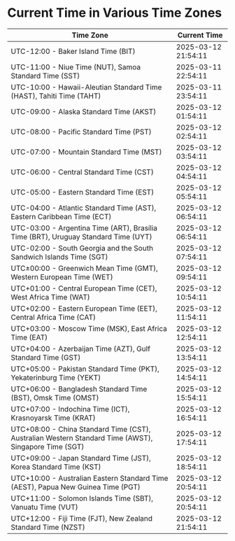 # Current Time in Various Time Zones

| Time Zone | Current Time |
|-----------|--------------|
| UTC-12:00 - Baker Island Time (BIT) | 2025-03-12 21:54:11 |
| UTC-11:00 - Niue Time (NUT), Samoa Standard Time (SST) | 2025-03-11 22:54:11 |
| UTC-10:00 - Hawaii-Aleutian Standard Time (HAST), Tahiti Time (TAHT) | 2025-03-11 23:54:11 |
| UTC-09:00 - Alaska Standard Time (AKST) | 2025-03-12 01:54:11 |
| UTC-08:00 - Pacific Standard Time (PST) | 2025-03-12 02:54:11 |
| UTC-07:00 - Mountain Standard Time (MST) | 2025-03-12 03:54:11 |
| UTC-06:00 - Central Standard Time (CST) | 2025-03-12 04:54:11 |
| UTC-05:00 - Eastern Standard Time (EST) | 2025-03-12 05:54:11 |
| UTC-04:00 - Atlantic Standard Time (AST), Eastern Caribbean Time (ECT) | 2025-03-12 06:54:11 |
| UTC-03:00 - Argentina Time (ART), Brasília Time (BRT), Uruguay Standard Time (UYT) | 2025-03-12 06:54:11 |
| UTC-02:00 - South Georgia and the South Sandwich Islands Time (SGT) | 2025-03-12 07:54:11 |
| UTC±00:00 - Greenwich Mean Time (GMT), Western European Time (WET) | 2025-03-12 09:54:11 |
| UTC+01:00 - Central European Time (CET), West Africa Time (WAT) | 2025-03-12 10:54:11 |
| UTC+02:00 - Eastern European Time (EET), Central Africa Time (CAT) | 2025-03-12 11:54:11 |
| UTC+03:00 - Moscow Time (MSK), East Africa Time (EAT) | 2025-03-12 12:54:11 |
| UTC+04:00 - Azerbaijan Time (AZT), Gulf Standard Time (GST) | 2025-03-12 13:54:11 |
| UTC+05:00 - Pakistan Standard Time (PKT), Yekaterinburg Time (YEKT) | 2025-03-12 14:54:11 |
| UTC+06:00 - Bangladesh Standard Time (BST), Omsk Time (OMST) | 2025-03-12 15:54:11 |
| UTC+07:00 - Indochina Time (ICT), Krasnoyarsk Time (KRAT) | 2025-03-12 16:54:11 |
| UTC+08:00 - China Standard Time (CST), Australian Western Standard Time (AWST), Singapore Time (SGT) | 2025-03-12 17:54:11 |
| UTC+09:00 - Japan Standard Time (JST), Korea Standard Time (KST) | 2025-03-12 18:54:11 |
| UTC+10:00 - Australian Eastern Standard Time (AEST), Papua New Guinea Time (PGT) | 2025-03-12 20:54:11 |
| UTC+11:00 - Solomon Islands Time (SBT), Vanuatu Time (VUT) | 2025-03-12 20:54:11 |
| UTC+12:00 - Fiji Time (FJT), New Zealand Standard Time (NZST) | 2025-03-12 21:54:11 |
